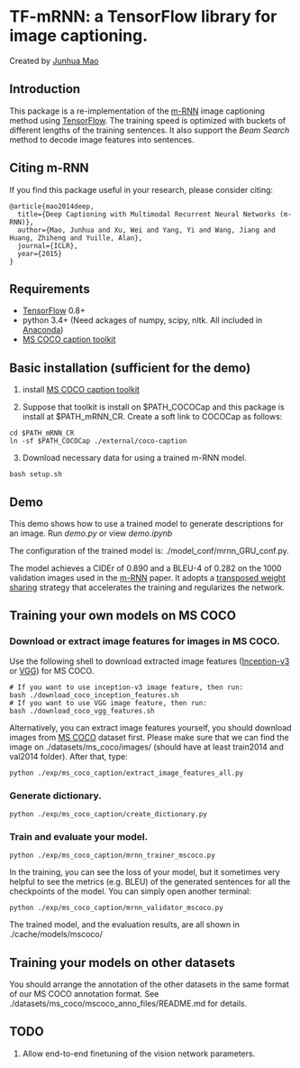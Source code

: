 # TF-mRNN: a TensorFlow library for image captioning.

Created by [Junhua Mao](www.stat.ucla.edu/~junhua.mao)

## Introduction

This package is a re-implementation of the [m-RNN](http://www.stat.ucla.edu/~junhua.mao/m-RNN.html) image captioning method
using [TensorFlow](https://www.tensorflow.org/).
The training speed is optimized with buckets of different lengths of the training sentences.
It also support the *Beam Search* method to decode image features into 
sentences.

## Citing m-RNN

If you find this package useful in your research, please consider citing:

    @article{mao2014deep,
      title={Deep Captioning with Multimodal Recurrent Neural Networks (m-RNN)},
      author={Mao, Junhua and Xu, Wei and Yang, Yi and Wang, Jiang and Huang, Zhiheng and Yuille, Alan},
      journal={ICLR},
      year={2015}
    }
    
## Requirements
- [TensorFlow](https://www.tensorflow.org/) 0.8+
- python 3.4+ (Need ackages of numpy, scipy, nltk. All included in [Anaconda](https://store.continuum.io/cshop/anaconda/))
- [MS COCO caption toolkit](https://github.com/DeepLearningCourse/coco-caption)

## Basic installation (sufficient for the demo)
1. install [MS COCO caption toolkit](https://github.com/DeepLearningCourse/coco-caption)

2. Suppose that toolkit is install on $PATH_COCOCap and this package is install at $PATH_mRNN_CR. Create a soft link to COCOCap as follows:
  ```Shell
  cd $PATH_mRNN_CR
  ln -sf $PATH_COCOCap ./external/coco-caption
  ```
  
3. Download necessary data for using a trained m-RNN model.
  ```Shell
  bash setup.sh
  ```
  
## Demo
This demo shows how to use a trained model to generate descriptions for an image.
Run *demo.py* or view *demo.ipynb*

The configuration of the trained model is: ./model_conf/mrnn_GRU_conf.py.

The model achieves a CIDEr of 0.890 and a BLEU-4 of 0.282 on the 1000 validation images used in the [m-RNN](http://arxiv.org/abs/1412.6632) paper.
It adopts a [transposed weight sharing](http://arxiv.org/abs/1504.06692) strategy that accelerates the training and regularizes the network.


## Training your own models on MS COCO
### Download or extract image features for images in MS COCO.
Use the following shell to download extracted image features ([Inception-v3](http://arxiv.org/abs/1512.00567) or [VGG](http://arxiv.org/abs/1409.1556)) for MS COCO.
  ```Shell
  # If you want to use inception-v3 image feature, then run:
  bash ./download_coco_inception_features.sh
  # If you want to use VGG image feature, then run:
  bash ./download_coco_vgg_features.sh
  ```

Alternatively, you can extract image features yourself, you should download images from [MS COCO](http://mscoco.org/dataset/#download) dataset first.
Please make sure that we can find the image on ./datasets/ms_coco/images/ (should have at least train2014 and val2014 folder).
After that, type:
  ```Shell
  python ./exp/ms_coco_caption/extract_image_features_all.py
  ```

### Generate dictionary.
  ```Shell
  python ./exp/ms_coco_caption/create_dictionary.py
  ```

### Train and evaluate your model.
  ```Shell
  python ./exp/ms_coco_caption/mrnn_trainer_mscoco.py
  ```
  In the training, you can see the loss of your model, but it sometimes very
  helpful to see the metrics (e.g. BLEU) of the generated sentences for all
  the checkpoints of the model.
  You can simply open another terminal:
  ```Shell
  python ./exp/ms_coco_caption/mrnn_validator_mscoco.py
  ```
  The trained model, and the evaluation results, are all shown in ./cache/models/mscoco/


## Training your models on other datasets
You should arrange the annotation of the other datasets in the same format of our MS COCO annotation format.
See ./datasets/ms_coco/mscoco_anno_files/README.md for details.


## TODO
1. Allow end-to-end finetuning of the vision network parameters.

